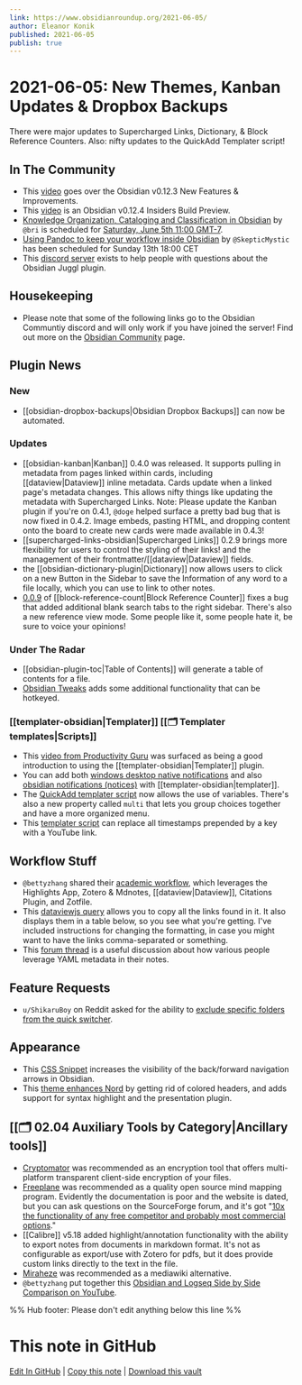 ```yaml
---
link: https://www.obsidianroundup.org/2021-06-05/
author: Eleanor Konik
published: 2021-06-05
publish: true
---
```


# 2021-06-05: New Themes, Kanban Updates & Dropbox Backups
There were major updates to Supercharged Links, Dictionary, & Block Reference Counters. Also: nifty updates to the QuickAdd Templater script!

## In The Community

- This [video](https://youtu.be/N9Sg6-owHZ0) goes over the Obsidian v0.12.3 New Features & Improvements.
- This [video](https://youtu.be/nAoqy1V9iO0) is an Obsidian v0.12.4 Insiders Build Preview.
- [Knowledge Organization, Cataloging and Classification in Obsidian](https://forum.obsidian.md/t/knowledge-organization-cataloging-and-classification-in-obsidian-community-talk-by-brimwats/) by `@bri` is scheduled for [Saturday, June 5th 11:00 GMT-7](https://share.clickup.com/c/h/4gdf2-36/5b21a6f8588e5c6).
- [Using Pandoc to keep your workflow inside Obsidian](https://forum.obsidian.md/t/using-pandoc-to-keep-your-workflow-inside-obsidian-community-talk-by-skepticmystic/19193) by `@SkepticMystic` has been scheduled for Sunday 13th 18:00 CET
- This [discord server](https://discord.gg/V9rXReZY) exists to help people with questions about the Obsidian Juggl plugin.

## Housekeeping

- Please note that some of the following links go to the Obsidian Communtiy discord and will only work if you have joined the server! Find out more on the [Obsidian Community](https://obsidian.md/community) page.

## Plugin News

### New

- [[obsidian-dropbox-backups|Obsidian Dropbox Backups]] can now be automated.

### Updates

- [[obsidian-kanban|Kanban]] 0.4.0 was released. It supports pulling in metadata from pages linked within cards, including [[dataview|Dataview]] inline metadata. Cards update when a linked page's metadata changes. This allows nifty things like updating the metadata with Supercharged Links. Note: Please update the Kanban plugin if you're on 0.4.1, `@doge` helped surface a pretty bad bug that is now fixed in 0.4.2. Image embeds, pasting HTML, and dropping content onto the board to create new cards were made available in 0.4.3!
- [[supercharged-links-obsidian|Supercharged Links]] 0.2.9 brings more flexibility for users to control the styling of their links! and the management of their frontmatter/[[dataview|Dataview]] fields.
- the [[obsidian-dictionary-plugin|Dictionary]] now allows users to click on a new Button in the Sidebar to save the Information of any word to a file locally, which you can use to link to other notes.
- [0.0.9](https://github.com/shabegom/obsidian-reference-count/releases/tag/0.0.9) of [[block-reference-count|Block Reference Counter]] fixes a bug that added additional blank search tabs to the right sidebar. There's also a new reference view mode. Some people like it, some people hate it, be sure to voice your opinions!

### Under The Radar

- [[obsidian-plugin-toc|Table of Contents]] will generate a table of contents for a file.
- [Obsidian Tweaks](https://github.com/JeppeKlitgaard/ObsidianTweaks) adds some additional functionality that can be hotkeyed.

### [[templater-obsidian|Templater]] [[🗂️ Templater templates|Scripts]]

- This [video from Productivity Guru](https://www.youtube.com/watch?v=cSawi0tYPMM) was surfaced as being a good introduction to using the [[templater-obsidian|Templater]] plugin.
- You can add both [windows desktop native notifications](https://discord.com/channels/@me/815308052323500033/848195978124460082) and also [obsidian notifications (notices)](https://discord.com/channels/686053708261228577/840286238928797736/848168201195094066) with [[templater-obsidian|templater]].
- The [QuickAdd templater script](https://github.com/chhoumann/Templater_Templates) now allows the use of variables. There's also a new property called `multi` that lets you group choices together and have a more organized menu.
- This [templater script](https://discord.com/channels/@me/815308052323500033/849439350534045731) can replace all timestamps prepended by a key with a YouTube link.

## Workflow Stuff

- `@bettyzhang` shared their [academic workflow](https://discord.com/channels/686053708261228577/771575014382108672/849515200494436373), which leverages the Highlights App, Zotero & Mdnotes, [[dataview|Dataview]], Citations Plugin, and Zotfile.
- This [dataviewjs query](https://github.com/chhoumann/Templater_Templates#httpsgithubcomchhoumanntemplater_templatesblobmasterdataviewcopy_links_in_querymd) allows you to copy all the links found in it. It also displays them in a table below, so you see what you're getting. I've included instructions for changing the formatting, in case you might want to have the links comma-separated or something.
- This [forum thread](https://forum.obsidian.md/t/how-do-you-put-yaml-to-use-in-your-system/18987) is a useful discussion about how various people leverage YAML metadata in their notes.

## Feature Requests

- `u/ShikaruBoy` on Reddit asked for the ability to [exclude specific folders from the quick switcher](https://www.reddit.com/r/ObsidianMD/comments/nr22jo/exclude_specific_folders_from_quick_switcher/).

## Appearance

- This [CSS Snippet](https://discord.com/channels/@me/815308052323500033/848791385652854794) increases the visibility of the back/forward navigation arrows in Obsidian.
- This [theme enhances Nord](https://github.com/AidanGlickman/obsidian-nord-enhanced) by getting rid of colored headers, and adds support for syntax highlight and the presentation plugin.

## [[🗂️ 02.04 Auxiliary Tools by Category|Ancillary tools]]

- [Cryptomator](https://cryptomator.org/) was recommended as an encryption tool that offers multi-platform transparent client-side encryption of your files.
- [Freeplane](https://www.freeplane.org/) was recommended as a quality open source mind mapping program. Evidently the documentation is poor and the website is dated, but you can ask questions on the SourceForge forum, and it's got "[10x the functionality of any free competitor and probably most commercial options](https://discord.com/channels/@me/815308052323500033/848911233129250836)."
- [[Calibre]] v5.18 added highlight/annotation functionality with the ability to export notes from documents in markdown format. It's not as configurable as export/use with Zotero for pdfs, but it does provide custom links directly to the text in the file.
- [Miraheze](https://meta.miraheze.org/wiki/Miraheze) was recommended as a mediawiki alternative.
- `@bettyzhang` put together this [Obsidian and Logseq Side by Side Comparison on YouTube](https://www.youtube.com/watch?v=W4Art2DI9SA&t=32s).

%% Hub footer: Please don't edit anything below this line %%

# This note in GitHub

<span class="git-footer">[Edit In GitHub](https://github.dev/obsidian-community/obsidian-hub/blob/main/01%20-%20Community/Obsidian%20Roundup/2021.06.05.md "git-hub-edit-note") | [Copy this note](https://raw.githubusercontent.com/obsidian-community/obsidian-hub/main/01%20-%20Community/Obsidian%20Roundup/2021.06.05.md "git-hub-copy-note") | [Download this vault](https://github.com/obsidian-community/obsidian-hub/archive/refs/heads/main.zip "git-hub-download-vault") </span>
